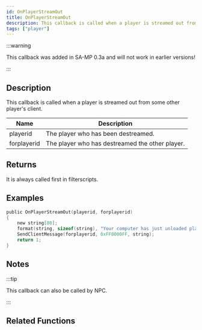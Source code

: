 ```yaml
---
id: OnPlayerStreamOut
title: OnPlayerStreamOut
description: This callback is called when a player is streamed out from some other player's client.
tags: ["player"]
---
```


:::warning

This callback was added in SA-MP 0.3a and will not work in earlier versions!

:::

## Description

This callback is called when a player is streamed out from some other player's client.

| Name        | Description                                     |
| ----------- | ----------------------------------------------- |
| playerid    | The player who has been destreamed.             |
| forplayerid | The player who has destreamed the other player. |

## Returns

It is always called first in filterscripts.

## Examples

```c
public OnPlayerStreamOut(playerid, forplayerid)
{
    new string[80];
    format(string, sizeof(string), "Your computer has just unloaded player ID %d", playerid);
    SendClientMessage(forplayerid, 0xFF0000FF, string);
    return 1;
}
```

## Notes

:::tip

This callback can also be called by NPC.

:::

## Related Functions
